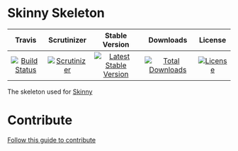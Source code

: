 # Skinny Skeleton

|Travis|Scrutinizer|Stable Version|Downloads|License|
|:------:|:-------:|:-------:|:------:|:------:|
|[![Build Status](https://img.shields.io/travis/Xety/Skinny-Skeleton.svg?style=flat-square)](https://travis-ci.org/Xety/Skinny-Skeleton)|[![Scrutinizer](https://img.shields.io/scrutinizer/g/Xety/Skinny-Skeleton.svg?style=flat-square)](https://scrutinizer-ci.com/g/Xety/Skinny-Skeleton)|[![Latest Stable Version](https://img.shields.io/packagist/v/Xety/Skinny-Skeleton.svg?style=flat-square)](https://packagist.org/packages/xety/skinny-skeleton)|[![Total Downloads](https://img.shields.io/packagist/dt/xety/skinny-skeleton.svg?style=flat-square)](https://packagist.org/packages/xety/skinny-skeleton)|[![License](https://img.shields.io/badge/license-MIT-brightgreen.svg?style=flat-square)](https://packagist.org/packages/xety/skinny-skeleton)

The skeleton used for [Skinny](https://github.com/Xety/Skinny)


# Contribute
[Follow this guide to contribute](https://github.com/Xety/Skinny/blob/master/CONTRIBUTING.md)
